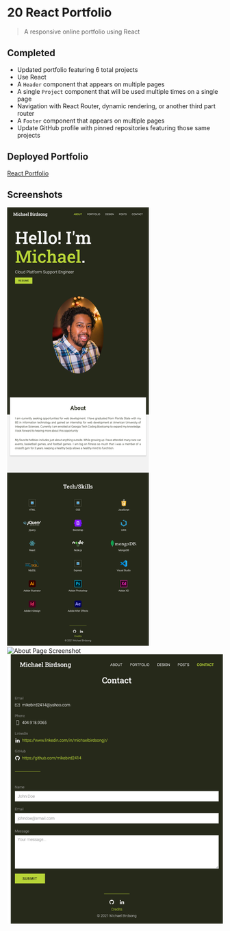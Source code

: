 # 20 React Portfolio
> A responsive online portfolio using React

## Completed

* Updated portfolio featuring 6 total projects
* Use React
* A `Header` component that appears on multiple pages
* A single `Project` component that will be used multiple times on a single page 
* Navigation with React Router, dynamic rendering, or another third part router
* A `Footer` component that appears on multiple pages
* Update GitHub profile with pinned repositories featuring those same projects

## Deployed Portfolio
[React Portfolio](https://github.com/mikebird2414/React-Portfolio)

## Screenshots
![Portfolio Page Screenshot](./src/assets/images/homepage.png)
![About Page Screenshot](./src/assets/images/about)
![Contact Page Screenshot](./src/assets/images/contact.png)